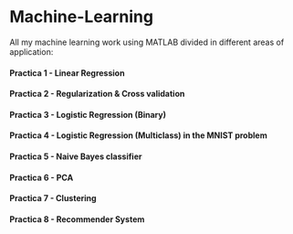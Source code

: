 # Machine-Learning
All my machine learning work using MATLAB divided in different areas of application:

#### Practica 1 - Linear Regression
#### Practica 2 - Regularization & Cross validation
#### Practica 3 - Logistic Regression (Binary)
#### Practica 4 - Logistic Regression (Multiclass) in the MNIST problem
#### Practica 5 - Naive Bayes classifier
#### Practica 6 - PCA
#### Practica 7 - Clustering
#### Practica 8 - Recommender System
